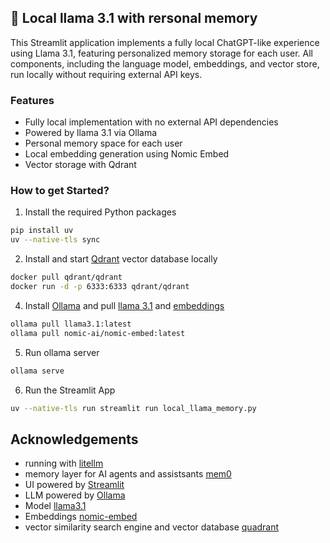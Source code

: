 ## 🧠 Local llama 3.1 with rersonal memory

This Streamlit application implements a fully local ChatGPT-like experience using Llama 3.1, featuring personalized memory storage for each user. All components, including the language model, embeddings, and vector store, run locally without requiring external API keys.

### Features

- Fully local implementation with no external API dependencies
- Powered by llama 3.1 via Ollama
- Personal memory space for each user
- Local embedding generation using Nomic Embed
- Vector storage with Qdrant

### How to get Started?

1. Install the required Python packages

```bash
pip install uv
uv --native-tls sync
```

2. Install and start [Qdrant](https://qdrant.tech/documentation/guides/installation/) vector database locally

```bash
docker pull qdrant/qdrant
docker run -d -p 6333:6333 qdrant/qdrant
```

4. Install [Ollama](https://ollama.com/download) and pull [llama 3.1](https://ollama.com/library/llama3.1) and [embeddings](https://ollama.com/library/nomic-embed-text)

```bash
ollama pull llama3.1:latest
ollama pull nomic-ai/nomic-embed:latest
```

5. Run ollama server

```bash
ollama serve
```

6. Run the Streamlit App

```bash
uv --native-tls run streamlit run local_llama_memory.py
```

## Acknowledgements

- running with [litellm](https://github.com/BerriAI/litellm)
- memory layer for AI agents and assistsants [mem0](https://github.com/mem0ai/mem0)
- UI powered by [Streamlit](https://github.com/streamlit/streamlit)
- LLM powered by [Ollama](https://github.com/ollama/ollama)
- Model [llama3.1](https://ollama.com/library/llama3.1)
- Embeddings [nomic-embed](https://ollama.com/library/nomic-embed-text)
- vector similarity search engine and vector database [quadrant](https://github.com/qdrant/qdrant)
